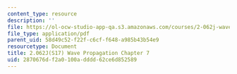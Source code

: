 ```yaml
---
content_type: resource
description: ''
file: https://ol-ocw-studio-app-qa.s3.amazonaws.com/courses/2-062j-wave-propagation-spring-2017/2870676df2a0100adddd62ce6d852589_MIT2_062J_S17_Chap7.pdf
file_type: application/pdf
parent_uid: 58d49c52-f22f-c6cf-f648-a985b43b54e9
resourcetype: Document
title: 2.062J(S17) Wave Propagation Chapter 7
uid: 2870676d-f2a0-100a-dddd-62ce6d852589
---
```

